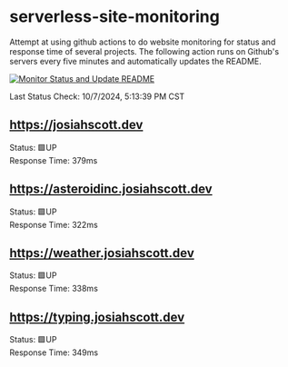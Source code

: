 # serverless-site-monitoring
Attempt at using github actions to do website monitoring for status and response time of several projects. The following action runs on Github's servers every five minutes and automatically updates the README.  

[![Monitor Status and Update README](https://github.com/JosiahSco/serverless-site-monitoring/actions/workflows/monitor.yaml/badge.svg)](https://github.com/JosiahSco/serverless-site-monitoring/actions/workflows/monitor.yaml)

Last Status Check: 10/7/2024, 5:13:39 PM CST

## https://josiahscott.dev
Status: 🟩UP  
Response Time: 379ms

## https://asteroidinc.josiahscott.dev
Status: 🟩UP  
Response Time: 322ms

## https://weather.josiahscott.dev
Status: 🟩UP  
Response Time: 338ms

## https://typing.josiahscott.dev
Status: 🟩UP  
Response Time: 349ms

